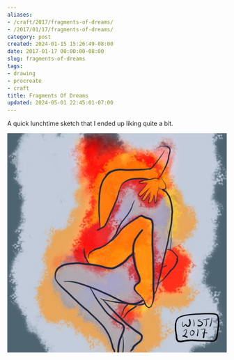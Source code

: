 ```yaml
---
aliases:
- /craft/2017/fragments-of-dreams/
- /2017/01/17/fragments-of-dreams/
category: post
created: 2024-01-15 15:26:49-08:00
date: 2017-01-17 00:00:00-08:00
slug: fragments-of-dreams
tags:
- drawing
- procreate
- craft
title: Fragments Of Dreams
updated: 2024-05-01 22:45:01-07:00
---
```


A quick lunchtime sketch that I ended up liking quite a bit.

![attachments/img/2017/cover-2017-01-17.jpg](../../../attachments/img/2017/cover-2017-01-17.jpg)